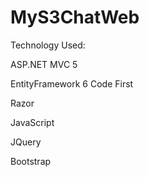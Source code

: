 # MyS3ChatWeb

Technology Used:

ASP.NET MVC 5

EntityFramework 6 Code First

Razor

JavaScript

JQuery

Bootstrap
